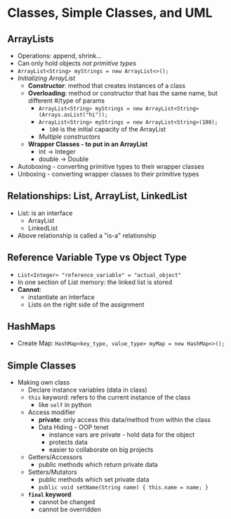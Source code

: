 # Classes, Simple Classes, and UML

## ArrayLists
- Operations: append, shrink...
- Can only hold objects *not primitive types*
- `ArrayList<String> myStrings = new ArrayList<>();`
- *Initializing ArrayList*
    - **Constructor**: method that creates instances of a class
    - **Overloading**: method or constructor that has the same name, but different #/type of params
        - `ArrayList<String> myStrings = new ArrayList<String>(Arrays.asList("hi"));`
        - `ArrayList<String> myStrings = new ArrayList<String>(100);`
            - `100` is the initial capacity of the ArrayList
        - *Multiple constructors*
    - **Wrapper Classes - to put in an ArrayList**
        - int -> Integer
        - double -> Double
- Autoboxing - converting primitive types to their wrapper classes
- Unboxing - converting wrapper classes to their primitive types

## Relationships: List, ArrayList, LinkedList
- List: is an interface
    - ArrayList
    - LinkedList
- Above relationship is called a "is-a" relationship

## Reference Variable Type vs Object Type
- `List<Integer> "reference_variable" = "actual_object"`
- In one section of List memory: the linked list is stored
- **Cannot**:
    - instantiate an interface
    - Lists on the right side of the assignment

## HashMaps
- Create Map: `HashMap<key_type, value_type> myMap = new HashMap<>();`

## Simple Classes
- Making own class
    - Declare instance variables (data in class)
    - `this` keyword: refers to the current instance of the class
        - like `self` in python
    - Access modifier
        - **private**: only access this data/method from within the class
        - Data Hiding - OOP tenet
            - instance vars are private - hold data for the object
            - protects data
            - easier to collaborate on big projects
    - Getters/Accessors
        - public methods which return private data
    - Setters/Mutators
        - public methods which set private data
        - ```public void setName(String name) { this.name = name; }```
    - **`final` keyword**
        - cannot be changed
        - cannot be overridden